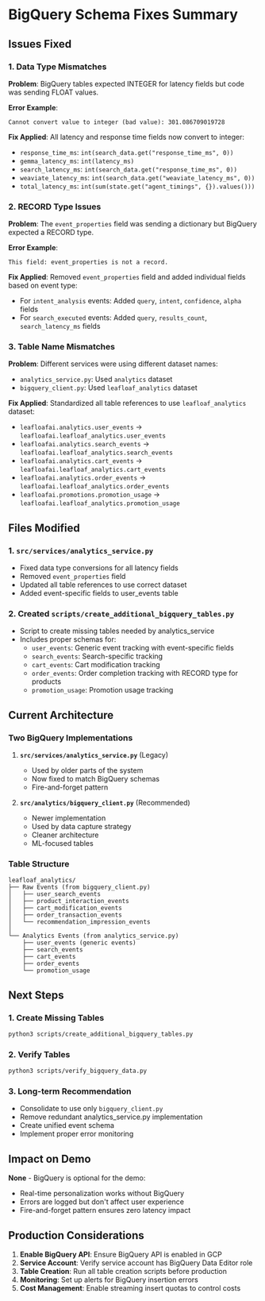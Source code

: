 # BigQuery Schema Fixes Summary

## Issues Fixed

### 1. Data Type Mismatches
**Problem**: BigQuery tables expected INTEGER for latency fields but code was sending FLOAT values.

**Error Example**:
```
Cannot convert value to integer (bad value): 301.086709019728
```

**Fix Applied**: All latency and response time fields now convert to integer:
- `response_time_ms`: `int(search_data.get("response_time_ms", 0))`
- `gemma_latency_ms`: `int(latency_ms)`
- `search_latency_ms`: `int(search_data.get("response_time_ms", 0))`
- `weaviate_latency_ms`: `int(search_data.get("weaviate_latency_ms", 0))`
- `total_latency_ms`: `int(sum(state.get("agent_timings", {}).values()))`

### 2. RECORD Type Issues
**Problem**: The `event_properties` field was sending a dictionary but BigQuery expected a RECORD type.

**Error Example**:
```
This field: event_properties is not a record.
```

**Fix Applied**: Removed `event_properties` field and added individual fields based on event type:
- For `intent_analysis` events: Added `query`, `intent`, `confidence`, `alpha` fields
- For `search_executed` events: Added `query`, `results_count`, `search_latency_ms` fields

### 3. Table Name Mismatches
**Problem**: Different services were using different dataset names:
- `analytics_service.py`: Used `analytics` dataset
- `bigquery_client.py`: Used `leafloaf_analytics` dataset

**Fix Applied**: Standardized all table references to use `leafloaf_analytics` dataset:
- `leafloafai.analytics.user_events` → `leafloafai.leafloaf_analytics.user_events`
- `leafloafai.analytics.search_events` → `leafloafai.leafloaf_analytics.search_events`
- `leafloafai.analytics.cart_events` → `leafloafai.leafloaf_analytics.cart_events`
- `leafloafai.analytics.order_events` → `leafloafai.leafloaf_analytics.order_events`
- `leafloafai.promotions.promotion_usage` → `leafloafai.leafloaf_analytics.promotion_usage`

## Files Modified

### 1. `src/services/analytics_service.py`
- Fixed data type conversions for all latency fields
- Removed `event_properties` field
- Updated all table references to use correct dataset
- Added event-specific fields to user_events table

### 2. Created `scripts/create_additional_bigquery_tables.py`
- Script to create missing tables needed by analytics_service
- Includes proper schemas for:
  - `user_events`: Generic event tracking with event-specific fields
  - `search_events`: Search-specific tracking
  - `cart_events`: Cart modification tracking
  - `order_events`: Order completion tracking with RECORD type for products
  - `promotion_usage`: Promotion usage tracking

## Current Architecture

### Two BigQuery Implementations
1. **`src/services/analytics_service.py`** (Legacy)
   - Used by older parts of the system
   - Now fixed to match BigQuery schemas
   - Fire-and-forget pattern

2. **`src/analytics/bigquery_client.py`** (Recommended)
   - Newer implementation
   - Used by data capture strategy
   - Cleaner architecture
   - ML-focused tables

### Table Structure
```
leafloaf_analytics/
├── Raw Events (from bigquery_client.py)
│   ├── user_search_events
│   ├── product_interaction_events
│   ├── cart_modification_events
│   ├── order_transaction_events
│   └── recommendation_impression_events
│
└── Analytics Events (from analytics_service.py)
    ├── user_events (generic events)
    ├── search_events
    ├── cart_events
    ├── order_events
    └── promotion_usage
```

## Next Steps

### 1. Create Missing Tables
```bash
python3 scripts/create_additional_bigquery_tables.py
```

### 2. Verify Tables
```bash
python3 scripts/verify_bigquery_data.py
```

### 3. Long-term Recommendation
- Consolidate to use only `bigquery_client.py`
- Remove redundant analytics_service.py implementation
- Create unified event schema
- Implement proper error monitoring

## Impact on Demo

**None** - BigQuery is optional for the demo:
- Real-time personalization works without BigQuery
- Errors are logged but don't affect user experience
- Fire-and-forget pattern ensures zero latency impact

## Production Considerations

1. **Enable BigQuery API**: Ensure BigQuery API is enabled in GCP
2. **Service Account**: Verify service account has BigQuery Data Editor role
3. **Table Creation**: Run all table creation scripts before production
4. **Monitoring**: Set up alerts for BigQuery insertion errors
5. **Cost Management**: Enable streaming insert quotas to control costs